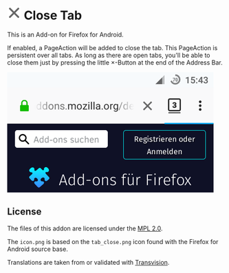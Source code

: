 ![Icon](icon.png) Close Tab
===========================

This is an Add-on for Firefox for Android.

If enabled, a PageAction will be added to close the tab.
This PageAction is persistent over all tabs.
As long as there are open tabs, you'll be able to close them just by pressing
the little ×-Button at the end of the Address Bar.

![Example Screenshot](screenshot.png)

License
-------

The files of this addon are licensed under the
[MPL 2.0](http://mozilla.org/MPL/2.0/).

The `icon.png` is based on the `tab_close.png` icon found with the
Firefox for Android source base.

Translations are taken from or validated with
[Transvision](http://transvision.mozfr.org/).
